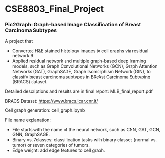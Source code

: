 # CSE8803_Final_Project
### Pic2Graph: Graph-based Image Classification of Breast Carcinoma Subtypes

A project that: 
* Converted H&E stained histology images to cell graphs via residual network.9
* Applied residual network and multiple graph-based deep learning models, such as Graph Convolutional Networks (GCN), Graph Attention Networks (GAT), GraphSAGE, Graph Isomorphism Network (GIN), to classify breast carcinoma subtypes in BReAst Carcinoma Subtyping (BRACS) dataset.

Detailed descriptions and results are in final report: MLB_final_report.pdf

BRACS Dataset: <https://www.bracs.icar.cnr.it/>

Cell graph generation: cell_graph.ipynb

File name explanation: 
- File starts with the name of the neural network, such as CNN, GAT, GCN, GNN, GraphSAGE.
- Binary vs. 7classes: classification tasks with binary classes (normal vs. tumor) or seven categories of tumors.
- Edge weight: add edge features to cell graph.
